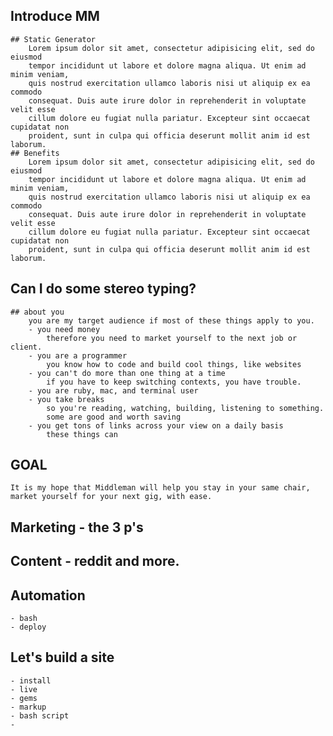 
## Introduce MM
    ## Static Generator
        Lorem ipsum dolor sit amet, consectetur adipisicing elit, sed do eiusmod
        tempor incididunt ut labore et dolore magna aliqua. Ut enim ad minim veniam,
        quis nostrud exercitation ullamco laboris nisi ut aliquip ex ea commodo
        consequat. Duis aute irure dolor in reprehenderit in voluptate velit esse
        cillum dolore eu fugiat nulla pariatur. Excepteur sint occaecat cupidatat non
        proident, sunt in culpa qui officia deserunt mollit anim id est laborum.
    ## Benefits
        Lorem ipsum dolor sit amet, consectetur adipisicing elit, sed do eiusmod
        tempor incididunt ut labore et dolore magna aliqua. Ut enim ad minim veniam,
        quis nostrud exercitation ullamco laboris nisi ut aliquip ex ea commodo
        consequat. Duis aute irure dolor in reprehenderit in voluptate velit esse
        cillum dolore eu fugiat nulla pariatur. Excepteur sint occaecat cupidatat non
        proident, sunt in culpa qui officia deserunt mollit anim id est laborum.

## Can I do some stereo typing?
    ## about you
        you are my target audience if most of these things apply to you.  
        - you need money
            therefore you need to market yourself to the next job or client.
        - you are a programmer
            you know how to code and build cool things, like websites
        - you can't do more than one thing at a time
            if you have to keep switching contexts, you have trouble. 
        - you are ruby, mac, and terminal user
        - you take breaks
            so you're reading, watching, building, listening to something. 
            some are good and worth saving
        - you get tons of links across your view on a daily basis
            these things can 


## GOAL
    It is my hope that Middleman will help you stay in your same chair, market yourself for your next gig, with ease.



## Marketing - the 3 p's

## Content - reddit and more.

## Automation
    - bash
    - deploy



## Let's build a site

    - install
    - live
    - gems
    - markup
    - bash script
    - 
